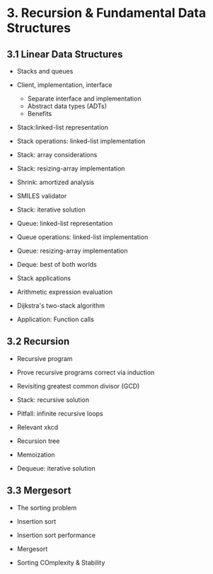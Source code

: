 # 3. Recursion & Fundamental Data Structures

## 3.1 Linear Data Structures

* Stacks and queues

* Client, implementation, interface
  - Separate interface and implementation
  - Abstract data types (ADTs)
  - Benefits
 
* Stack:linked-list representation

* Stack operations: linked-list implementation

* Stack: array considerations

* Stack: resizing-array implementation

* Shrink: amortized analysis

* SMILES validator

* Stack: iterative solution

* Queue: linked-list representation

* Queue operations: linked-list implementation

* Queue: resizing-array implementation

* Deque: best of both worlds

* Stack applications

* Arithmetic expression evaluation

* Dijkstra's two-stack algorithm

* Application: Function calls

## 3.2 Recursion

* Recursive program

* Prove recursive programs correct via induction

* Revisiting greatest common divisor (GCD)

* Stack: recursive solution

* Pitfall: infinite recursive loops

* Relevant xkcd

* Recursion tree

* Memoization

* Dequeue: iterative solution

## 3.3 Mergesort

* The sorting problem

* Insertion sort

* Insertion sort performance

* Mergesort

* Sorting COmplexity & Stability
